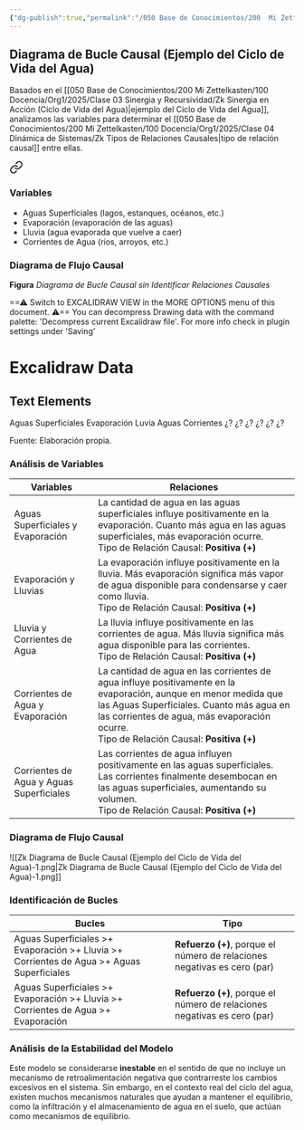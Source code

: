 ```yaml
---
{"dg-publish":true,"permalink":"/050 Base de Conocimientos/200  Mi Zettelkasten/100 Docencia/Org1/2025/Clase 04 Dinámica de Sistemas/Zk Diagrama de Bucle Causal (Ejemplo del Ciclo de Vida del Agua) V1/","tags":["definir"]}
---
```


## Diagrama de Bucle Causal (Ejemplo del Ciclo de Vida del Agua)

Basados en el [[050 Base de Conocimientos/200  Mi Zettelkasten/100 Docencia/Org1/2025/Clase 03 Sinergia y Recursividad/Zk Sinergia en Acción (Ciclo de Vida del Agua)\|ejemplo del Ciclo de Vida del Agua]], analizamos las variables para determinar el [[050 Base de Conocimientos/200  Mi Zettelkasten/100 Docencia/Org1/2025/Clase 04 Dinámica de Sistemas/Zk Tipos de Relaciones Causales\|tipo de relación causal]] entre ellas.


<div class="transclusion internal-embed is-loaded"><a class="markdown-embed-link" href="/050-base-de-conocimientos/200-mi-zettelkasten/100-docencia/org1/2025/clase-03-sinergia-y-recursividad/zk-sinergia-en-accion-ciclo-de-vida-del-agua/#variables" aria-label="Open link"><svg xmlns="http://www.w3.org/2000/svg" width="24" height="24" viewBox="0 0 24 24" fill="none" stroke="currentColor" stroke-width="2" stroke-linecap="round" stroke-linejoin="round" class="svg-icon lucide-link"><path d="M10 13a5 5 0 0 0 7.54.54l3-3a5 5 0 0 0-7.07-7.07l-1.72 1.71"></path><path d="M14 11a5 5 0 0 0-7.54-.54l-3 3a5 5 0 0 0 7.07 7.07l1.71-1.71"></path></svg></a><div class="markdown-embed">



### Variables
- Aguas Superficiales (lagos, estanques, océanos, etc.)
- Evaporación (evaporación de las aguas)
- Lluvia (agua evaporada que vuelve a caer)
- Corrientes de Agua (rios, arroyos, etc.)


</div></div>



### Diagrama de Flujo Causal
**Figura**
_Diagrama de Bucle Causal sin Identificar Relaciones Causales_

<div class="transclusion internal-embed is-loaded"><div class="markdown-embed">




==⚠  Switch to EXCALIDRAW VIEW in the MORE OPTIONS menu of this document. ⚠== You can decompress Drawing data with the command palette: 'Decompress current Excalidraw file'. For more info check in plugin settings under 'Saving'


# Excalidraw Data

## Text Elements
Aguas
Superficiales 
Evaporación 
Luvia 
Aguas
Corrientes 
¿? 
¿? 
¿? 
¿? 
¿? 
¿? 


</div></div>

Fuente: Elaboración propia.

### Análisis de Variables

| Variables                                | Relaciones                                                                                                                                                                                                                                                 |
| ---------------------------------------- | ---------------------------------------------------------------------------------------------------------------------------------------------------------------------------------------------------------------------------------------------------------- |
| Aguas Superficiales y Evaporación        | La cantidad de agua en las aguas superficiales influye positivamente en la evaporación. Cuanto más agua en las aguas superficiales, más evaporación ocurre.<br>Tipo de Relación Causal: **Positiva (+)**                                                   |
| Evaporación y Lluvias                    | La evaporación influye positivamente en la lluvia. Más evaporación significa más vapor de agua disponible para condensarse y caer como lluvia.<br>Tipo de Relación Causal: **Positiva (+)**                                                                |
| Lluvia y Corrientes de Agua              | La lluvia influye positivamente en las corrientes de agua. Más lluvia significa más agua disponible para las corrientes.<br>Tipo de Relación Causal: **Positiva (+)**                                                                                      |
| Corrientes de Agua y Evaporación         | La cantidad de agua en las corrientes de agua influye positivamente en la evaporación, aunque en menor medida que las Aguas Superficiales. Cuanto más agua en las corrientes de agua, más evaporación ocurre.<br>Tipo de Relación Causal: **Positiva (+)** |
| Corrientes de Agua y Aguas Superficiales | Las corrientes de agua influyen positivamente en las aguas superficiales. Las corrientes finalmente desembocan en las aguas superficiales, aumentando su volumen.<br>Tipo de Relación Causal: **Positiva (+)**                                             |
### Diagrama de Flujo Causal
![[Zk Diagrama de Bucle Causal (Ejemplo del Ciclo de Vida del Agua)-1.png\|Zk Diagrama de Bucle Causal (Ejemplo del Ciclo de Vida del Agua)-1.png]]

### Identificación de Bucles

| Bucles                                                                                    | Tipo                                                                     |
| ----------------------------------------------------------------------------------------- | ------------------------------------------------------------------------ |
| Aguas Superficiales >+ Evaporación >+ Lluvia >+ Corrientes de Agua >+ Aguas Superficiales | **Refuerzo (+)**, porque el número de relaciones negativas es cero (par) |
| Aguas Superficiales >+ Evaporación >+ Lluvia >+ Corrientes de Agua >+ Evaporación         | **Refuerzo (+)**, porque el número de relaciones negativas es cero (par) |
### Análisis de la Estabilidad del Modelo

Este modelo se considerarse **inestable** en el sentido de que no incluye un mecanismo de retroalimentación negativa que contrarreste los cambios excesivos en el sistema. Sin embargo, en el contexto real del ciclo del agua, existen muchos mecanismos naturales que ayudan a mantener el equilibrio, como la infiltración y el almacenamiento de agua en el suelo, que actúan como mecanismos de equilibrio.